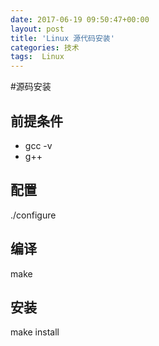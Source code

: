 ```yaml
---
date: 2017-06-19 09:50:47+00:00
layout: post
title: 'Linux 源代码安装'
categories: 技术
tags:  Linux
---
```



#源码安装

## 前提条件
* gcc -v
* g++

## 配置
./configure


## 编译
make

## 安装
make install
